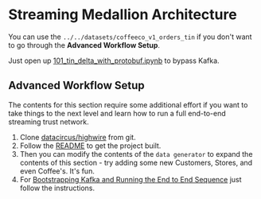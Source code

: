 # Streaming Medallion Architecture
You can use the `../../datasets/coffeeco_v1_orders_tin` if you don't want to go through the **Advanced Workflow Setup**.

Just open up [101_tin_delta_with_protobuf.ipynb](./101_tin_delta_with_protobuf.ipynb) to bypass Kafka.

## Advanced Workflow Setup
The contents for this section require some additional effort if you want to take things to the next level and learn how to run a full end-to-end streaming trust network.

1. Clone [datacircus/highwire](https://github.com/datacircus/highwire) from git.
2. Follow the [README](https://github.com/datacircus/highwire/blob/main/README.md) to get the project built.
3. Then you can modify the contents of the `data generator` to expand the contents of this section - try adding some new Customers, Stores, and even Coffee's. It's fun.
4. For [Bootstrapping Kafka and Running the End to End Sequence](https://github.com/datacircus/highwire/blob/main/README.md#running-the-end-to-end-with-kafka) just follow the instructions.


